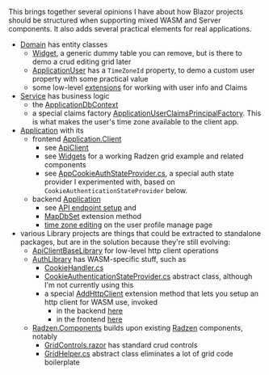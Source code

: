 This brings together several opinions I have about how Blazor projects should be structured when supporting mixed WASM and Server components. It also adds several practical elements for real applications.

- [Domain](https://github.com/adamfoneil/BlazorTemplate/tree/master/Domain) has entity classes
  - [Widget](https://github.com/adamfoneil/BlazorTemplate/blob/master/Domain/Widget.cs), a generic dummy table you can remove, but is there to demo a crud editing grid later
  - [ApplicationUser](https://github.com/adamfoneil/BlazorTemplate/blob/master/Domain/ApplicationUser.cs) has a `TimeZoneId` property, to demo a custom user property with some practical value
  - some low-level [extensions](https://github.com/adamfoneil/BlazorTemplate/blob/master/Domain/Extensions/IUserInfoExtensions.cs) for working with user info and Claims
- [Service](https://github.com/adamfoneil/BlazorTemplate/tree/master/Service) has business logic
  - the [ApplicationDbContext](https://github.com/adamfoneil/BlazorTemplate/blob/master/Service/ApplicationDbContext.cs)
  - a special claims factory [ApplicationUserClaimsPrincipalFactory](https://github.com/adamfoneil/BlazorTemplate/blob/master/Service/ApplicationUserClaimsPrincipalFactory.cs). This is what makes the user's time zone available to the client app.
- [Application](https://github.com/adamfoneil/BlazorTemplate/tree/master/Application) with its
  - frontend [Application.Client](https://github.com/adamfoneil/BlazorTemplate/tree/master/Application/Application.Client)
    - see [ApiClient](https://github.com/adamfoneil/BlazorTemplate/blob/master/Application/Application.Client/ApiClient.cs)
    - see [Widgets](https://github.com/adamfoneil/BlazorTemplate/tree/master/Application/Application.Client/Pages/Widgets) for a working Radzen grid example and related components
    - see [AppCookieAuthStateProvider.cs](https://github.com/adamfoneil/BlazorTemplate/blob/master/Application/Application.Client/AppCookieAuthStateProvider.cs), a special auth state provider I experimented with, based on `CookieAuthenticationStateProvider` below.
  - backend [Application](https://github.com/adamfoneil/BlazorTemplate/tree/master/Application/Application)
    - see [API endpoint setup](https://github.com/adamfoneil/BlazorTemplate/blob/master/Application/Application/Program.cs#L85-L87) and
    - [MapDbSet](https://github.com/adamfoneil/BlazorTemplate/blob/master/Application/Application/Extensions/DbContextExtensions.cs#L12) extension method
    - [time zone editing](https://github.com/adamfoneil/BlazorTemplate/blob/master/Application/Application/Components/Account/Pages/Manage/Index.razor#L32-L41) on the user profile manage page
- various Library projects are things that could be extracted to standalone packages, but are in the solution because they're still evolving:
  - [ApiClientBaseLibrary](https://github.com/adamfoneil/BlazorTemplate/tree/master/ApiClientBaseLibrary) for low-level http client operations
  - [AuthLibrary](https://github.com/adamfoneil/BlazorTemplate/tree/master/AuthLibrary) has WASM-specific stuff, such as
    - [CookieHandler.cs](https://github.com/adamfoneil/BlazorTemplate/blob/master/AuthLibrary/CookieHandler.cs)
    - [CookieAuthenticationStateProvider.cs](https://github.com/adamfoneil/BlazorTemplate/blob/master/AuthLibrary/CookieAuthenticationStateProvider.cs) abstract class, although I'm not currently using this
    - a special [AddHttpClient](https://github.com/adamfoneil/BlazorTemplate/blob/master/AuthLibrary/ServiceCollectionExtensions.cs#L7) extension method that lets you setup an http client for WASM use, invoked
      - in the backend [here](https://github.com/adamfoneil/BlazorTemplate/blob/master/Application/Application/Program.cs#L52)
      - in the frontend [here](https://github.com/adamfoneil/BlazorTemplate/blob/master/Application/Application.Client/Program.cs#L18)
  - [Radzen.Components](https://github.com/adamfoneil/BlazorTemplate/tree/master/Radzen.Components) builds upon existing [Radzen](https://blazor.radzen.com/) components, notably
    - [GridControls.razor](https://github.com/adamfoneil/BlazorTemplate/blob/master/Radzen.Components/GridControls.razor) has standard crud controls
    - [GridHelper.cs](https://github.com/adamfoneil/BlazorTemplate/blob/master/Radzen.Components/Abstract/GridHelper.cs) abstract class eliminates a lot of grid code boilerplate    
